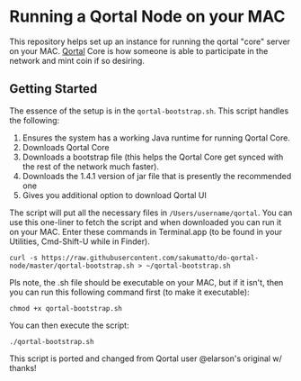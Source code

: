# Running a Qortal Node on your MAC

This repository helps set up an instance for running the qortal "core" server on your MAC.
[Qortal](https://qortal.org) Core is how someone is able to participate in the network and mint coin if so desiring.

## Getting Started

The essence of the setup is in the `qortal-bootstrap.sh`. This script handles the following:

1. Ensures the system has a working Java runtime for running Qortal Core.
1. Downloads Qortal Core
1. Downloads a bootstrap file (this helps the Qortal Core get synced with the rest of the network much faster).
1. Downloads the 1.4.1 version of jar file that is presently the recommended one
1. Gives you additional option to download Qortal UI

The script will put all the necessary files in `/Users/username/qortal`.
You can use this one-liner to fetch the script and when downloaded you can run it on your MAC.
Enter these commands in Terminal.app (to be found in your Utilities, Cmd-Shift-U while in Finder).

```
curl -s https://raw.githubusercontent.com/sakumatto/do-qortal-node/master/qortal-bootstrap.sh > ~/qortal-bootstrap.sh
```

Pls note, the .sh file should be executable on your MAC, but if it isn't, then you can run this following command first (to make it executable):

```
chmod +x qortal-bootstrap.sh
```
You can then execute the script:

```
./qortal-bootstrap.sh
```

This script is ported and changed from Qortal user @elarson's original w/ thanks!